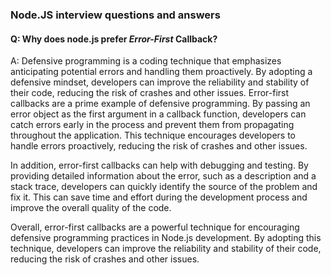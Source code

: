 ### Node.JS interview questions and answers

#### Q: Why does node.js prefer *Error-First* Callback?
A: Defensive programming is a coding technique that emphasizes anticipating potential errors and handling them proactively. By adopting a defensive mindset, developers can improve the reliability and stability of their code, reducing the risk of crashes and other issues.
Error-first callbacks are a prime example of defensive programming. By passing an error object as the first argument in a callback function, developers can catch errors early in the process and prevent them from propagating throughout the application. This technique encourages developers to handle errors proactively, reducing the risk of crashes and other issues.

In addition, error-first callbacks can help with debugging and testing. By providing detailed information about the error, such as a description and a stack trace, developers can quickly identify the source of the problem and fix it. This can save time and effort during the development process and improve the overall quality of the code.

Overall, error-first callbacks are a powerful technique for encouraging defensive programming practices in Node.js development. By adopting this technique, developers can improve the reliability and stability of their code, reducing the risk of crashes and other issues.

